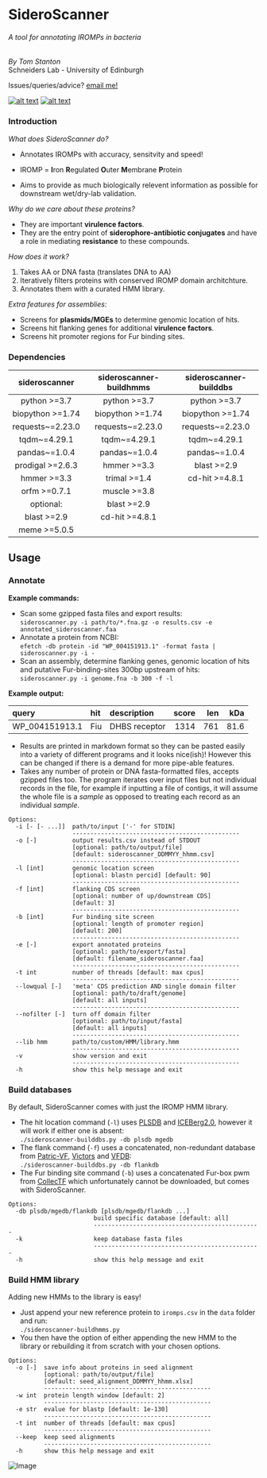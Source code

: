 # SideroScanner
###### A tool for annotating IROMPs in bacteria
_By Tom Stanton_ \
Schneiders Lab - University of Edinburgh

Issues/queries/advice?
[email me!](T.D.Stanton@sms.ed.ac.uk)

[![alt text][1.1]][1]
[![alt text][6.1]][6]

[1]: http://twitter.com/tomstantonmicro
[1.1]: http://i.imgur.com/tXSoThF.png (twitter icon with padding)
[6]: http://www.github.com/tomdstanton
[6.1]: http://i.imgur.com/0o48UoR.png (github icon with padding)

### Introduction
*What does SideroScanner do?*
* Annotates IROMPs with accuracy, sensitvity and speed!
* IROMP = **I**ron **R**egulated **O**uter **M**embrane **P**rotein

* Aims to provide as much biologically relevent information as possible for
downstream wet/dry-lab validation.

*Why do we care about these proteins?*
* They are important **virulence factors**.
* They are the entry point of
**siderophore-antibiotic conjugates** and
have a role in mediating **resistance**
to these compounds.

*How does it work?*
1. Takes AA or DNA fasta (translates DNA to AA)
2. Iteratively filters proteins with conserved IROMP domain architchture.
5. Annotates them with a curated HMM library.

*Extra features for assemblies:*
* Screens for **plasmids/MGEs** to determine genomic location of hits.
* Screens hit flanking genes for additional **virulence factors**.
* Screens hit promoter regions for Fur binding sites.

### Dependencies
|   sideroscanner  | sideroscanner-buildhmms | sideroscanner-builddbs |
|:----------------:|:-----------------------:|:----------------------:|
|   python >=3.7   |       python >=3.7      |      python >=3.7      |
| biopython >=1.74 |     biopython >=1.74    |    biopython >=1.74    |
| requests~=2.23.0 |     requests~=2.23.0    |    requests~=2.23.0    |
|   tqdm~=4.29.1   |       tqdm~=4.29.1      |      tqdm~=4.29.1      |
|   pandas~=1.0.4  |      pandas~=1.0.4      |      pandas~=1.0.4     |
| prodigal >=2.6.3 |       hmmer >=3.3       |       blast >=2.9      |
|    hmmer >=3.3   |       trimal >=1.4      |     cd-hit >=4.8.1     |
|   orfm >=0.7.1   |       muscle >=3.8      |                        |
|     optional:    |       blast >=2.9       |                        |
|    blast >=2.9   |      cd-hit >=4.8.1     |                        |
|   meme >=5.0.5   |                         |                        |

## Usage
### Annotate
**Example commands:**
* Scan some gzipped fasta files and export results: \
```sideroscanner.py -i path/to/*.fna.gz -o results.csv -e annotated_sideroscanner.faa```
* Annotate a protein from NCBI: \
```efetch -db protein -id "WP_004151913.1" -format fasta | sideroscanner.py -i -```
* Scan an assembly, determine flanking genes, genomic location of hits
and putative Fur-binding-sites 300bp upstream of hits: \
```sideroscanner.py -i genome.fna -b 300 -f -l```

**Example output:**

| query          | hit   | description   |   score |   len |   kDa |
|:---------------|:------|:--------------|--------:|------:|------:|
| WP_004151913.1 | Fiu   | DHBS receptor |    1314 |   761 |  81.6 |

* Results are printed in markdown format so they can be pasted easily
into a variety of different programs and it looks nice(ish)! However
this can be changed if there is a demand for more pipe-able features.
* Takes any number of protein or DNA fasta-formatted files, accepts gzipped files too.
The program iterates over input files but not individual records in the file, 
for example if inputting a file of contigs, it will assume the whole file 
is a *sample* as opposed to treating each record as an individual *sample*.
```
Options:
  -i [- [- ...]]  path/to/input ['-' for STDIN]
                  -----------------------------------------------
  -o [-]          output results.csv instead of STDOUT
                  [optional: path/to/output/file]
                  [default: sideroscanner_DDMMYY_hhmm.csv]
                  -----------------------------------------------
  -l [int]        genomic location screen
                  [optional: blastn percid] [default: 90]
                  -----------------------------------------------
  -f [int]        flanking CDS screen
                  [optional: number of up/downstream CDS]
                  [default: 3]
                  -----------------------------------------------
  -b [int]        Fur binding site screen
                  [optional: length of promoter region]
                  [default: 200]
                  -----------------------------------------------
  -e [-]          export annotated proteins
                  [optional: path/to/export/fasta]
                  [default: filename_sideroscanner.faa]
                  -----------------------------------------------
  -t int          number of threads [default: max cpus]
                  -----------------------------------------------
  --lowqual [-]   'meta' CDS prediction AND single domain filter
                  [optional: path/to/draft/genome]
                  [default: all inputs]
                  -----------------------------------------------
  --nofilter [-]  turn off domain filter
                  [optional: path/to/input/fasta]
                  [default: all inputs]
                  -----------------------------------------------
  --lib hmm       path/to/custom/HMM/library.hmm
                  -----------------------------------------------
  -v              show version and exit
                  -----------------------------------------------
  -h              show this help message and exit
```
### Build databases
By default, SideroScanner comes with just the IROMP HMM library.
* The hit location command (```-l```) uses [PLSDB](https://ccb-microbe.cs.uni-saarland.de/plsdb/)
and [ICEBerg2.0](https://db-mml.sjtu.edu.cn/ICEberg/),
however it will work if either one is absent: \
```./sideroscanner-builddbs.py -db plsdb mgedb```
* The flank command (```-f```) uses a concatenated, non-redundant database from
[Patric-VF](https://www.patricbrc.org/), [Victors](http://www.phidias.us/victors/index.php)
and [VFDB](http://www.mgc.ac.cn/VFs/main.htm): \
```./sideroscanner-builddbs.py -db flankdb```
* The Fur binding site command (```-b```) uses a concatenated 
Fur-box pwm from [CollecTF](http://www.collectf.org/browse/home/) which
unfortunately cannot be downloaded, but comes with SideroScanner.
```
Options:
  -db plsdb/mgedb/flankdb [plsdb/mgedb/flankdb ...]
                        build specific database [default: all]
                        -----------------------------------------------
  -k                    keep database fasta files
                        -----------------------------------------------
  -h                    show this help message and exit
```
### Build HMM library
Adding new HMMs to the library is easy!
* Just append your new reference protein to ```iromps.csv``` in the ```data``` folder
and run: \
```./sideroscanner-buildhmms.py```
* You then have the option of either appending the new HMM to the library or 
rebuilding it from scratch with your chosen options.
```
Options:
  -o [-]  save info about proteins in seed alignment
          [optional: path/to/output/file]
          [default: seed_alignment_DDMMYY_hhmm.xlsx]
          -----------------------------------------------
  -w int  protein length window [default: 2]
          -----------------------------------------------
  -e str  evalue for blastp [default: 1e-130]
          -----------------------------------------------
  -t int  number of threads [default: max cpus]
          -----------------------------------------------
  --keep  keep seed alignments
          -----------------------------------------------
  -h      show this help message and exit
```

![Image](https://github.com/tomdstanton/sideroscanner/blob/master/sideroscanner.png)
